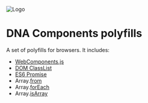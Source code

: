 ![Logo](https://gitlab.com/dna-components/dna-design/raw/master/logos/logo-raster-128.png)

# DNA Components polyfills

A set of polyfills for browsers. It includes:
* [WebComponents.js](https://github.com/webcomponents/webcomponentsjs)
* [DOM ClassList](https://github.com/eligrey/classList.js)
* [ES6 Promise](https://github.com/jakearchibald/es6-promise)
* Array.[from](https://github.com/mathiasbynens/Array.from)
* Array.[forEach](http://javascript.boxsheep.com/polyfills/Array-prototype-forEach/)
* Array.[isArray](https://gist.github.com/atk/1034882)
